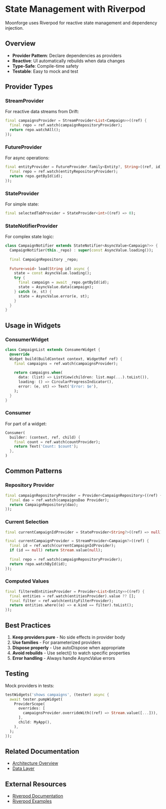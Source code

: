 # State Management with Riverpod

Moonforge uses Riverpod for reactive state management and dependency injection.

## Overview

- **Provider Pattern**: Declare dependencies as providers
- **Reactive**: UI automatically rebuilds when data changes
- **Type-Safe**: Compile-time safety
- **Testable**: Easy to mock and test

## Provider Types

### StreamProvider

For reactive data streams from Drift:

```dart
final campaignsProvider = StreamProvider<List<Campaign>>((ref) {
  final repo = ref.watch(campaignRepositoryProvider);
  return repo.watchAll();
});
```

### FutureProvider

For async operations:

```dart
final entityProvider = FutureProvider.family<Entity?, String>((ref, id) async {
  final repo = ref.watch(entityRepositoryProvider);
  return repo.getById(id);
});
```

### StateProvider

For simple state:

```dart
final selectedTabProvider = StateProvider<int>((ref) => 0);
```

### StateNotifierProvider

For complex state logic:

```dart
class CampaignNotifier extends StateNotifier<AsyncValue<Campaign?>> {
  CampaignNotifier(this._repo) : super(const AsyncValue.loading());
  
  final CampaignRepository _repo;
  
  Future<void> load(String id) async {
    state = const AsyncValue.loading();
    try {
      final campaign = await _repo.getById(id);
      state = AsyncValue.data(campaign);
    } catch (e, st) {
      state = AsyncValue.error(e, st);
    }
  }
}
```

## Usage in Widgets

### ConsumerWidget

```dart
class CampaignList extends ConsumerWidget {
  @override
  Widget build(BuildContext context, WidgetRef ref) {
    final campaigns = ref.watch(campaignsProvider);
    
    return campaigns.when(
      data: (list) => ListView(children: list.map(...).toList()),
      loading: () => CircularProgressIndicator(),
      error: (e, st) => Text('Error: $e'),
    );
  }
}
```

### Consumer

For part of a widget:

```dart
Consumer(
  builder: (context, ref, child) {
    final count = ref.watch(countProvider);
    return Text('Count: $count');
  },
)
```

## Common Patterns

### Repository Provider

```dart
final campaignRepositoryProvider = Provider<CampaignRepository>((ref) {
  final dao = ref.watch(campaignsDao Provider);
  return CampaignRepository(dao);
});
```

### Current Selection

```dart
final currentCampaignIdProvider = StateProvider<String?>((ref) => null);

final currentCampaignProvider = StreamProvider<Campaign?>((ref) {
  final id = ref.watch(currentCampaignIdProvider);
  if (id == null) return Stream.value(null);
  
  final repo = ref.watch(campaignRepositoryProvider);
  return repo.watchById(id);
});
```

### Computed Values

```dart
final filteredEntitiesProvider = Provider<List<Entity>>((ref) {
  final entities = ref.watch(entitiesProvider).value ?? [];
  final filter = ref.watch(entityFilterProvider);
  return entities.where((e) => e.kind == filter).toList();
});
```

## Best Practices

1. **Keep providers pure** - No side effects in provider body
2. **Use families** - For parameterized providers
3. **Dispose properly** - Use autoDispose when appropriate
4. **Avoid rebuilds** - Use select() to watch specific properties
5. **Error handling** - Always handle AsyncValue errors

## Testing

Mock providers in tests:

```dart
testWidgets('shows campaigns', (tester) async {
  await tester.pumpWidget(
    ProviderScope(
      overrides: [
        campaignsProvider.overrideWith((ref) => Stream.value([...])),
      ],
      child: MyApp(),
    ),
  );
});
```

## Related Documentation

- [Architecture Overview](overview.md)
- [Data Layer](data-layer.md)

## External Resources

- [Riverpod Documentation](https://riverpod.dev/)
- [Riverpod Examples](https://github.com/rrousselGit/riverpod/tree/master/examples)
